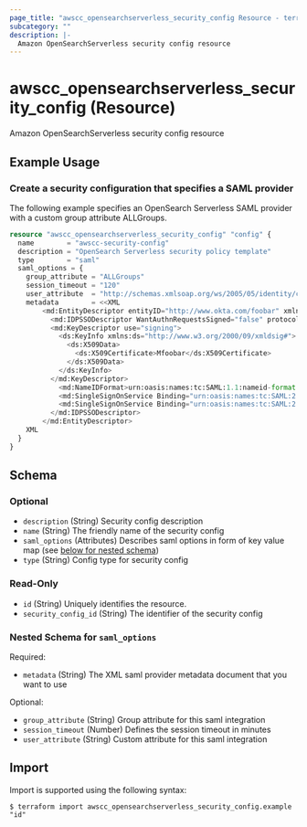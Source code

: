 ```yaml
---
page_title: "awscc_opensearchserverless_security_config Resource - terraform-provider-awscc"
subcategory: ""
description: |-
  Amazon OpenSearchServerless security config resource
---
```


# awscc_opensearchserverless_security_config (Resource)

Amazon OpenSearchServerless security config resource

## Example Usage

### Create a security configuration that specifies a SAML provider
The following example specifies an OpenSearch Serverless SAML provider with a custom group attribute ALLGroups.
```terraform
resource "awscc_opensearchserverless_security_config" "config" {
  name        = "awscc-security-config"
  description = "OpenSearch Serverless security policy template"
  type        = "saml"
  saml_options = {
    group_attribute = "ALLGroups"
    session_timeout = "120"
    user_attribute  = "http://schemas.xmlsoap.org/ws/2005/05/identity/claims/nameidentifier"
    metadata        = <<XML
        <md:EntityDescriptor entityID="http://www.okta.com/foobar" xmlns:md="urn:oasis:names:tc:SAML:2.0:metadata">
          <md:IDPSSODescriptor WantAuthnRequestsSigned="false" protocolSupportEnumeration="urn:oasis:names:tc:SAML:2.0:protocol">
          <md:KeyDescriptor use="signing">
            <ds:KeyInfo xmlns:ds="http://www.w3.org/2000/09/xmldsig#">
              <ds:X509Data>
                <ds:X509Certificate>Mfoobar</ds:X509Certificate>
              </ds:X509Data>
            </ds:KeyInfo>
          </md:KeyDescriptor>
            <md:NameIDFormat>urn:oasis:names:tc:SAML:1.1:nameid-format:emailAddress</md:NameIDFormat>
            <md:SingleSignOnService Binding="urn:oasis:names:tc:SAML:2.0:bindings:HTTP-POST" Location="https://trial-1234567.okta.com/app/trial-1234567_saml2_1/foobar/sso/saml"/>
            <md:SingleSignOnService Binding="urn:oasis:names:tc:SAML:2.0:bindings:HTTP-Redirect" Location="https://trial-1234567.okta.com/app/trial-1234567_saml2_1/foobar/sso/saml"/>
          </md:IDPSSODescriptor>
        </md:EntityDescriptor>
    XML
  }
}
```

<!-- schema generated by tfplugindocs -->
## Schema

### Optional

- `description` (String) Security config description
- `name` (String) The friendly name of the security config
- `saml_options` (Attributes) Describes saml options in form of key value map (see [below for nested schema](#nestedatt--saml_options))
- `type` (String) Config type for security config

### Read-Only

- `id` (String) Uniquely identifies the resource.
- `security_config_id` (String) The identifier of the security config

<a id="nestedatt--saml_options"></a>
### Nested Schema for `saml_options`

Required:

- `metadata` (String) The XML saml provider metadata document that you want to use

Optional:

- `group_attribute` (String) Group attribute for this saml integration
- `session_timeout` (Number) Defines the session timeout in minutes
- `user_attribute` (String) Custom attribute for this saml integration

## Import

Import is supported using the following syntax:

```shell
$ terraform import awscc_opensearchserverless_security_config.example "id"
```